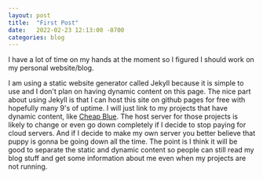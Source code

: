 ```yaml
---
layout: post
title:  "First Post"
date:   2022-02-23 12:13:00 -0700
categories: blog
---
```

I have a lot of time on my hands at the moment so I figured I should work on my personal website/blog.

I am using a static website generator called Jekyll because it is simple to use and I don't plan on having dynamic content on this page. The nice part about using Jekyll is that I can host this site on github pages for free with hopefully many 9's of uptime. I will just link to my projects that have dynamic content, like [Cheap Blue][cheap-blue]. The host server for those projects is likely to change or even go down completely if I decide to stop paying for cloud servers. And if I decide to make my own server you better believe that puppy is gonna be going down all the time. The point is I think it will be good to separate the static and dynamic content so people can still read my blog stuff and get some information about me even when my projects are not running.

[cheap-blue]: https://cb.duncanfish.co